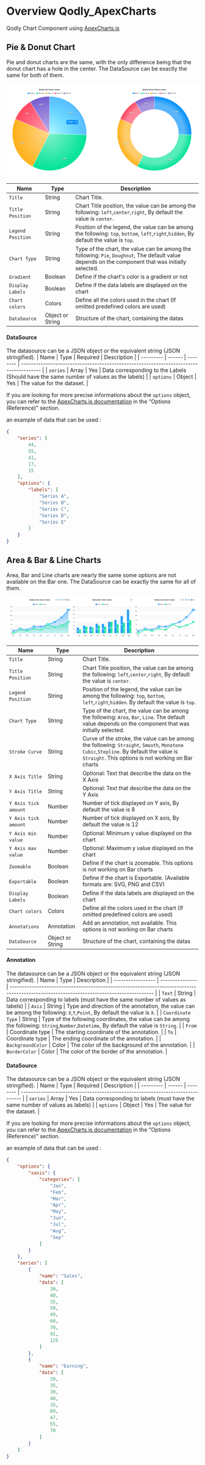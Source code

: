 # Overview Qodly_ApexCharts

Qodly Chart Component using [ApexCharts.js](https://apexcharts.com/)

## Pie & Donut Chart

Pie and donut charts are the same, with the only difference being that the donut chart has a hole in the center.
The DataSource can be exactly the same for both of them.

![Example of Pie and Donut charts](public/pie_donut.png)

| Name              | Type             | Description                                                                                                                                         |
| ----------------- | ---------------- | --------------------------------------------------------------------------------------------------------------------------------------------------- |
| `Title`           | String           | Chart Title.                                                                                                                                        |
| `Title Position`  | String           | Chart Title position, the value can be among the following: `left`,`center`,`right`, By default the value is `center`.                              |
| `Legend Position` | String           | Position of the legend, the value can be among the following: `top`, `bottom`, `left`,`right`,`hidden`, By default the value is `top`.              |
| `Chart Type`      | String           | Type of the chart, the value can be among the following: `Pie`, `Doughnut`, The default value depends on the component that was initially selected. |
| `Gradient`        | Boolean          | Define if the chart's color is a gradient or not                                                                                                    |
| `Display Labels`  | Boolean          | Define if the data labels are displayed on the chart                                                                                                |
| `Chart colors`    | Colors           | Define all the colors used in the chart (If omitted predefined colors are used)                                                                     |
| `DataSource`      | Object or String | Structure of the chart, containing the datas                                                                                                        |

#### DataSource

The datasource can be a JSON object or the equivalent string (JSON stringified).
| Name      | Type   | Required | Description                                                                            |
| --------- | ------ | -------- | -------------------------------------------------------------------------------------- |
| `series`  | Array  | Yes      | Data corresponding to the Labels (Should have the same number of values as the labels) |
| `options` | Object | Yes      | The value for the dataset.                                                             |

If you are looking for more precise informations about the `options` object, you can refer to the [ApexCharts.js documentation](https://apexcharts.com/docs/) in the “Options (Reference)” section.


an example of data that can be used :

```Json
{
    "series": [
        44,
        55,
        41,
        17,
        15
    ],
    "options": {
        "labels": [
            "Series A",
            "Series B",
            "Series C",
            "Series D",
            "Series E"
        ]
    }
}
```

## Area & Bar & Line Charts

Area, Bar and Line charts are nearly the same some options are not available on the Bar one.
The DataSource can be exactly the same for all of them.

![Example of Area, Bar and Line charts](public/area_bar_line.png)

| Name                 | Type             | Description                                                                                                                                                                                 |
| -------------------- | ---------------- | ------------------------------------------------------------------------------------------------------------------------------------------------------------------------------------------- |
| `Title`              | String           | Chart Title.                                                                                                                                                                                |
| `Title Position`     | String           | Chart Title position, the value can be among the following: `left`,`center`,`right`, By default the value is `center`.                                                                      |
| `Legend Position`    | String           | Position of the legend, the value can be among the following: `top`, `bottom`, `left`,`right`,`hidden`. By default the value is `top`.                                                      |
| `Chart Type`         | String           | Type of the chart, the value can be among the following: `Area`, `Bar`, `Line`. The default value depends on the component that was initially selected.                                     |
| `Stroke Curve`       | String           | Curve of the stroke, the value can be among the following: `Straight`, `Smooth`, `Monotone Cubic`,`Stepline`. By default the value is `Straight`. This options is not working on Bar charts |
| `X Axis Title`       | String           | Optional: Text that describe the data on the X Axis                                                                                                                                         |
| `Y Axis Title`       | String           | Optional: Text that describe the data on the Y Axis                                                                                                                                         |
| `Y Axis tick amount` | Number           | Number of tick displayed on Y axis, By default the value is 8                                                                                                                               |
| `Y Axis tick amount` | Number           | Number of tick displayed on X axis, By default the value is 12                                                                                                                              |
| `Y Axis min value`   | Number           | Optional: Minimum y value displayed on the chart                                                                                                                                            |
| `Y Axis max value`   | Number           | Optional: Maximum y value displayed on the chart                                                                                                                                            |
| `Zoomable`           | Boolean          | Define if the chart is zoomable. This options is not working on Bar charts                                                                                                                  |
| `Exportable`         | Boolean          | Define if the chart is Exportable. (Available formats are: SVG, PNG and CSV)                                                                                                                |
| `Display Labels`     | Boolean          | Define if the data labels are displayed on the chart                                                                                                                                        |
| `Chart colors`       | Colors           | Define all the colors used in the chart (If omitted predefined colors are used)                                                                                                             |
| `Annotations`        | Annotation       | Add an annotation, not available. This options is not working on Bar charts                                                                                                                 |
| `DataSource`         | Object or String | Structure of the chart, containing the datas                                                                                                                                                |

#### Annotation

The datasource can be a JSON object or the equivalent string (JSON stringified).
| Name              | Type            | Description                                                                                                                              |
| ----------------- | --------------- | ---------------------------------------------------------------------------------------------------------------------------------------- |
| `Text`            | String          | Data corresponding to labels (must have the same number of values ​​as labels)                                                           |
| `Axis`            | String          | Type and direction of the annotation, the value can be among the following: `X`,`Y`,`Point`, By default the value is `X`.                |
| `Coordinate Type` | String          | Type of the following coordinates, the value can be among the following: `String`,`Number`,`Datetime`, By default the value is `String`. |
| `From`            | Coordinate type | The starting coordinate of the annotation.                                                                                               |
| `To`              | Coordinate type | The ending coordinate of the annotation.                                                                                                 |
| `BackgroundColor` | Color           | The color of the background of the annotation.                                                                                           |
| `BorderColor`     | Color           | The color of the border of the annotation.                                                                                               |

#### DataSource

The datasource can be a JSON object or the equivalent string (JSON stringified).
| Name      | Type   | Required | Description                                                                    |
| --------- | ------ | -------- | ------------------------------------------------------------------------------ |
| `series`  | Array  | Yes      | Data corresponding to labels (must have the same number of values ​​as labels) |
| `options` | Object | Yes      | The value for the dataset.                                                     |

If you are looking for more precise informations about the `options` object, you can refer to the [ApexCharts.js documentation](https://apexcharts.com/docs/) in the “Options (Reference)” section.


an example of data that can be used :

```Json
{
    "options": {
        "xaxis": {
            "categories": [
                "Jan",
                "Feb",
                "Mar",
                "Apr",
                "May",
                "Jun",
                "Jul",
                "Aug",
                "Sep"
            ]
        }
    },
    "series": [
        {
            "name": "Sales",
            "data": [
                30,
                40,
                35,
                50,
                49,
                60,
                70,
                91,
                125
            ]
        },
        {
            "name": "Earning",
            "data": [
                20,
                35,
                30,
                40,
                35,
                60,
                47,
                55,
                70
            ]
        }
    ]
}
```